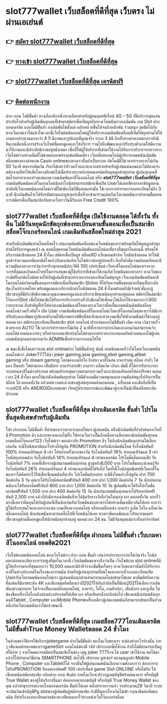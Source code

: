 # slot777wallet เว็บสล็อตที่ดีที่สุด  เว็บตรง ไม่ผ่านเอเย่นต์

## 👉 [สมัคร slot777wallet เว็บสล็อตที่ดีที่สุด](https://slot777wallet.com/)
## 👉 [ทางเข้า slot777wallet เว็บสล็อตที่ดีที่สุด](https://slot777wallet.com/)
## 👉 [slot777wallet เว็บสล็อตที่ดีที่สุด เครดิตฟรี](https://slot777wallet.com/)
## 👉 [ติดต่อพนักงาน](https://slot777wallet.com/)


ฝาก-ถอน ไม่มีขั้นต่ำ  ทางเลือกอีกหนึ่งทางเลือกสำหรับผู้คนยุคสมัยใหม่ 4G – 5G ที่มีบริการสุดแสนประทับใจสำหรับผู้เดิมพันทุกคนที่เข้ามาสมัครเพื่อเปิดยูสกับทางเว็บพนันเราลงเดิมพัน เกม Slot  ฝากถอนเครดิต แบบไม่มีขั้นต่ำ ลงเดิมพันได้ตั้งแต่ หลักหน่วยขึ้นไปจนถึงหลักพัน ร่วมสนุก สุดขีดไปกับทางเว็บเกมเราได้แล้วในเวลานี้เว็บไซต์พนันออนไลน์ผู้ให้บริการเกมเดิมพันสล็อตที่เปิดให้ทุกท่านได้ใช้งานมาอย่างนานมากกว่า 4 ปี มีภาพและรูปแบบที่ดูสมจริง ระบบ 3 มิติ
อีกทั้งทางค่ายเกมของเรายังมี ทีมงานมือหนึ่งการสร้างเว็บไซต์ที่คอยดูแลและให้บริการ  รวมไปถึงพัฒนาและปรับปรุงตัวเกมให้มีความน่าใช้งานและมีประสิทธิภาพอยู่สม่ำเสมอ เพื่อที่ให้ผู้ใช้บริการที่เข้ามาใช้งานได้รับการบริการจากทางทางเว็บไซต์เราอย่างเต็มที่ไม่ขาดตกบกพร่องแม้แต่นิดเดียว เว็บสล็อตออนไลน์ผู้บริการเกมพนันเดิมพันสล็อตของทางค่ายเกม Casio onlineของทางเรานั้นยังเป็นระบบ อัตโนมัติใช้เวลาทำรายการไม่เกิน 50 วินาที ต่อการเติมเงิน เรียกได้เลยว่าIรวดเร็วและสะดวกสบายสำหรับผู้เล่นแน่นอนและไม่ต้องแจ้งพนักงานที่ทำให้เสียโอกาสอีกต่อไปเมื่อทำรายการฝากยอดเครดิตกับคุณลูกค้าทุกท่าน
ผู้เล่นทุกคนที่สนใจอยากจะลองร่วมเล่นเกม เกมเดิมพันคาสิโนออนไลน์ หรือ ***slot777wallet เว็บสล็อตที่ดีที่สุด*** เกมเดิมพันพนันคาสิโนออนไลน์นักล่าโบนัสสามารถสมัครเพื่อเปิด Userได้เลยเพียงกรอกข้อมูลตามลำดับที่เว็บเกมพนันออนไลน์เรามีให้เพียงไม่กี่ขั้นตอนเท่านั้น ใช้เวลาการทำรายการลงทะเบียนไม่ถึง 3 นาที นักเดิมพันก็จะได้รับรหัสผ่านและยูสเซอร์เพื่อที่จะเข้ามาร่วมเล่นกับเว็บเกมพนันเราทำตามขั้นตอนการสมัครเพื่อเป็นสมาชิกกับทางเว็บเราวันนี้รับเลย Free Credit 100%

## slot777wallet เว็บสล็อตที่ดีที่สุด เปิดใช้งานตลอด ได้ทั้งวัน ทั้งคืน ไม่มีวันหยุดนักขัตฤกษ์ลงทะเบียนตามขั้นตอนเพื่อเป็นสมาชิก สล็อตโจ๊กเกอร์ออนไลน์ เกมเดิมพันสล็อตใหม่ล่าสุด 2021

สำหรับนักเดิมพันท่านไหนที่สนใจ เล่นเกมเดิมพันสล็อตของเว็บพนันของเราพร้อมเปิดให้คุณลูกค้าทุกท่านได้รับการดูแลแล้ว ณ ตอนนี้สุดยอดเว็บพนันเดิมพันออนไลน์มาที่แรงที่สุดมาในตอนนี้ พร้อมให้บริการสมาชิกตลอด 24 ชั่วโมง สมัครเพื่อเปิดยูส สล็อตXO แจ็กพอตเข้าง่าย โบนัสเข้าตลอด ทำให้มีลูกค้าจำนวนมากติดอกติดใจแล้วกับมาเล่นกับเว็บไซต์เราต่ออยู่บ่อยครั้ง อีกทั้งยังมีความปลอดภัยและมีความมั่นคงทางการเงินจ่ายจริงทุกยอดมีประวัติดี 100 เปอร์เซ็นต์ เว็บคาสิโนออนไลน์ของเราควบวงจรที่สุดและยังตอบโจทย์ในการเล่นของผู้ใช้บริการที่เข้ามาใช้งานกับเว็บพนันของทางเรา
ทางเว็บของเรามีฟรีเครดิตโบนัสแจกให้กับผู้เล่นที่เข้ามาทำรายการลงทะเบียนใหม่ทุกยูส เว็บเกมเดิมพันพนันคาสิโนออนไลน์ทำตามขั้นตอนการสมัครเพื่อเป็นสมาชิก Slotxo ที่ได้รับความชื่นชอบมากที่สุดเป็นระดับต้นๆในประเทศไทย พร้อมดูแลและบริการนักล่าโบนัสตลอด 24 ชั่วโมงพร้อมยังมีเจ้าหน้าที่และผู้เชี่ยวชาญที่มีประสิทธิภาพและคุณภาพคอยดูแลและบริการเซียนพนันทุกท่านอยู่ตลอด สมัครเป็นสมาชิก โจ๊กเกอร์Slot เพื่อให้สมาชิกได้รับการบริการอย่างทั่วถึงมีเกมให้เพื่อนๆได้เลือกใช้งานมากกว่า300 รายการเกม
สิ่งสำคัญที่ทำให้ค่ายเกมเดิมพันคาสิโนของทางเว็บเรานั้นเป็นเกมพนันเดิมพันสล็อตออนไลน์รวดเร็วทันใจ เปิด User  เกมเดิมพันพนันคาสิโนออนไลน์เว็บคาสิโนออนไลน์ของเราได้มีการปรับปรุงและพัฒนารูปแบบตัวเกมให้มีภาพกราฟฟิกที่สมจริงและสวยงามเพื่อให้ตัวเกมนั้นน่าใช้งานอยู่ตลอดเวลา สมัครลงทะเบียนเป็นสมาชิก slot ออนไลน์ ฝากเล่นแบบไม่มีขั้นต่ำ เติม-ถอน เงินรวดเร็วด้วยระบบ AUTO ใช้เวลาการทำรายการไม่เกิน 2 นาทีทั้งรายการฝากเงินและถอนเงินสามารถแจ้งถอนได้ด้วยตนเองง่ายๆ หรือถ้าหากสมาชิกท่านใดไม่สามารถทำรายการถอนเคดริตด้วยตนเองได้ผู้เล่นเกมพนันทุกคนสามารถแจ้ง ADMINเพื่อทำรายการถอนให้ได้

ณ ขณะนี้เชื่อได้เลยว่าเกม slot onlineฝาก ไม่มีขั้นต่ำทรู มันนี่ ยอดนิยมเลยก็ว่าได้โดยเว็บเกมพนันออนไลน์เรา Joker777ได้นำ  joker gaming,asia gaming,ebet gaming,allbet gaming หรือ dream gaming โลกของเกมไฮโล ยิงปลา คาสิโนสด บาคาร่าสด สล็อต กำถั่ว ไพ่แคง ปั่นแปะ ไพ่สามกอง เสือมังกร บาคาร่าสายฟ้า บาคาร่า แบ็คแจ๊ค เก้าเก ดัมมี่ ที่ได้การรับรองจากจากบ่อนคาสิโนต่างประเทศ พร้อมบริการสุดความสามารถรวดเร็วและปลอดภัยคอยให้คำปรึกษา ตลอดเวลา 24 ชั่วโมง มอบให้แก่นักเดิมพันทุกท่าน ได้มีตัวเกมมีความสนุกและความมันส์สนุกไปกับการปั่นสล็อต ได้ ตลอดทั้งวัน แล้วแต่ความสะดวกของผู้เล่นทุกคนผ่านบนคอม , แท็บเลต และมือถือที่เป็นระบบIOS หรือ ANDROIDแบบพกพา เรียนรู้ประสบการณ์และพัฒนาสู่การเป็นนักปั่นสล็อตระดับประเทศ

## slot777wallet เว็บสล็อตที่ดีที่สุด ฝากเติมเครดิต ขั้นต่ำ โปรโมชั่นสุดพิเศษสำหรับผู้เดิมพัน

โปร ฝากถอน ไม่มีขั้นต่ำ ที่ค่ายของเราอยากจะมอบให้แก่  ผู้เล่นพนัน หรือนักเดิมพันที่กำลังค้นหาเว็บที่มี  Promotion ดีๆ และการแจกแบบไม่กั๊ก ให้ทางเว็บเราเป็นอีกหนึ่งทางเลือกของนักเดิมพันทุกคน เกมสล็อตโจ๊กเกอร์123 เว็บไซต์เรา ขอกล่าวกับ Promotion ดีๆ ให้กับนักเดิมพันทุกท่านได้เลือกเล่นกัน จะมีโบนัสเครดิตอะไรบ้างไปดูกัน
 PROMOTION สำหรับนักเดิมพันใหม่ รับโบนัสทันที 100% ทำยอดเทิร์นแค่ 4 เท่า
โปรฝากครั้งแรกของวัน รับโบนัสทันที 19% ทำยอดเทิร์นแค่ 3 เท่า
โบนัสทุกยอดฝาก รับโบนัสทันที 14% ทำยอดเทิร์นแค่ 4 เท่าของเครดิต
โปรโมชั่นคืนยอดเสีย รับโบนัสทันที 7% ยอดที่เสียจากผู้เล่นเกมพนันทุกท่าน สูงสุดถึง8,000 บาท
โปรโมชั่นแนะนำคนรู้จัก รับโบนัสทันที 26% ทำยอดเทิร์นแค่ 4 เท่าของเครดิตที่ได้รับไป
ในทั้งนี้โบนัสสุดพิเศษที่เว็บคาสิโนของเราได้คัดสรรไว้ให้เพื่อเซียนพนันที่น่ารัก โปรโมชั่นฝากบ่อย จะมีสิ่งไหนบ้างไปดูกัน
ฝาก 700 ติดต่อกัน 3 วัน คุณจะได้รับโบนัสเครดิตฟรีทันที 400 บาท
ฝาก 1,000 ติดต่อกัน 7 วัน นักเล่นเกมพนันจะได้รับเครดิตฟรีทันที 800 บาท
ฝาก 1,000 ติดต่อกัน 10 วัน ผู้เดิมพันจะได้รับโปรโมชั่นเครดิตฟรีทันที 1,500 บาท
ฝาก 400 ติดต่อกัน 15 วัน นักเล่นเกมพนันทุกคนจะได้รับเครดิตฟรีทันที 2,500 บาท
แล้วก็ยังมีการลงเดิมพันที่จะได้ลุ้นรับรางวัลบิ๊กวินในทุกๆเวลา ตลอดทั้งวัน บอกไว้ตรงนี้เลยว่าคืนทุนให้กับผู้เล่นที่เป็นนักเล่นกับเว็บพนันของทางเราได้อย่างเต็มเหนี่ยวกันไปเลย หากว่าผู้ใช้บริการสนใจและอยากจะเล่น เกมเสี่ยงดวงออนไลน์ หรือเกมป๊อกเด้ง บาคาร่า รูเล็ต ไฮโล แบ็กแจ๊ค สล็อตออนไลน์ นักเล่นพนันสามารถคลิ๊กไปที่เว็บพนันได้เลย ทางเรามีแอดมินและโปรแกรมเมอร์เชี่ยวชาญด้านนี้คอยดูแลให้นักพนันทุกท่านอยู่ ตลอดเวลา 24 ชม. ไม่มีวันหยุดแม้กระทั่งเสาร์อาทิตย์

## slot777wallet เว็บสล็อตที่ดีที่สุด ฝากถอน ไม่มีขั้นต่ำ  เว็บเกมคาสิโนออนไลน์ ยอดฮิต2021

เว็บไซต์เกมพนันออนไลน์ ของเว็บไซต์เรา ฝาก-ถอน ขั้นต่ำ เล่นง่ายทำรายการง่ายได้เงินจริง โบนัสแตกบ่อยและอัตราการจ่ายสูงที่สุดในเวลานี้ เว็บเดิมพันของเราถือว่าเป็น เว็บไซต์เกม slot onlineที่มีผู้ใช้บริการมากที่สุดมากกว่า 10,000 คนและมีถ้าทีว่าจะเพิ่มขึ้นเรื่อยๆ ทางเว็บของเรานั้นยังได้รับจากคาสิโนต่างประเทศในเรื่องของการพนัน สำหรับผู้เล่นทุกท่านที่สนใจและอยากที่จะลงทะเบียนเปิด Userกับเว็บเกมพนันออนไลน์เรา ผู้เล่นพนันทุกท่านสามารถแอดไลน์เข้ามาได้เลย
	มาสัมผัสกับความตื่นเต้นที่มีภาพระดับ 4K และมีเกมสุดฮิตที่มาแรงปี2021ให้กับกำลังเป็นที่นิยม2021ได้เลือกวางเดิมพันอย่างมากมาย  ไม่ว่าจะเป็นเกมสล็อตออนไลน์, บาคาร่า, ไฮโล, เกมยิงปลา, เสือมังกร และรูเล็ต ไม่ต้องขึ้นเครื่องไปไกลถึงบ่อนต่างประเทศให้เสียเวลา หรือเสียค่านั่งรถอีกต่อไป เพียงแค่นักเล่นพนันทุกคนมีTablet , Computer และMobile Phoneเครื่องเดียวผู้เล่นเกมพนันก็สามารถเข้ามาเป็นส่วนหนึ่งกับเว็บเกมพนันเราได้แล้วขณะนี้

## slot777wallet เว็บสล็อตที่ดีที่สุด เกมสล็อต777โอนเติมเครดิตไม่มีขั้นต่ำTrue Money Walletตลอด 24 ชั่วโมง

ในส่วนของวิธีการใช้บริการjokergame ฝากไม่มีขั้นต่ำ ของในเว็บของเรา จะต้องทำอะไรบ้างนั้น ง่าย ๆ เพียงแค่ค่ายเกมของเราgameSlot ออนไลน์ต้องมี รหัส เข้าระบบเพื่อใช้งาน ถ้ายังไม่มีสามารถเปิดยูสได้ง่าย ๆ จากโหมดการสมัครเป็นสมาชิกในช่อง เมนู joker 777จึงจะได้ user เข้าใช้งาน พอได้มาแล้วก็ให้ทำตามวิธีผ่าน SMARTPHONE ต่อไปนี้
เข้าระบบ ยูสเซอร์  ของคุณลูกค้า Mobile Phone , Computer และTabletก็ได้
จากนั้นให้ผู้เล่นเกมพนันเลือกความต้องการว่า ต้องการจะได้รับPROMOTION รับเลยเครดิตฟรี 100 เปอร์เซ็นต์ game Slot ONLONE หรือไม่รับ
ให้เซียนพนันสมัครสมาชิก คลิกฝาก-ถอน Auto ภาพในเว็บจะปรากฏเลขบัญชีพร้อมธนาคาร หรือบัญชี True Wallet ของผู้ให้บริการขึ้นมา
คัดลอกหมายเลขบัญชี หรือบัญชี  True Money Wallet ของคุณ แล้วทำธุรกรรมระบบโอนถอนเครดิต ขั้นต่ำได้เลย
หลังทำรายการแล้ว รอประมาณ28 วินาที ระบบจะเติมเงินเข้าบัญชีPg slotของผู้เดิมพันผู้สมัครสมาชิก
ถ้ามีปัญหาเรื่องเงินไม่เข้า กรุณาติดต่อทีมแอดมิน ที่ทำเรื่องลงทะเบียนผ่านช่องทางที่แนบเอาไว้ทางหน้าเว็บโจ๊กเกอร์สล็อต


